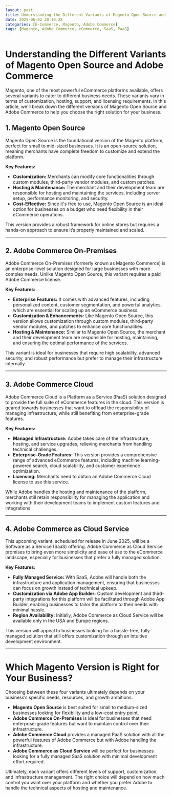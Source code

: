 ```yaml
---
layout: post
title: Understanding the Different Variants of Magento Open Source and Adobe Commerce
date: 2025-06-02 20:10:28
categories: [E-Commerce, Magento, Adobe Commerce]
tags: [Magento, Adobe Commerce, eCommerce, SaaS, PaaS]
---
```


# Understanding the Different Variants of Magento Open Source and Adobe Commerce

Magento, one of the most powerful eCommerce platforms available, offers several variants to cater to different business needs. These variants vary in terms of customization, hosting, support, and licensing requirements. In this article, we'll break down the different versions of Magento Open Source and Adobe Commerce to help you choose the right solution for your business.

## 1. Magento Open Source

Magento Open Source is the foundational version of the Magento platform, perfect for small to mid-sized businesses. It is an open-source solution, meaning merchants have complete freedom to customize and extend the platform. 

**Key Features:**
- **Customization:** Merchants can modify core functionalities through custom modules, third-party vendor modules, and custom patches.
- **Hosting & Maintenance:** The merchant and their development team are responsible for hosting and maintaining the services, including server setup, performance monitoring, and security.
- **Cost-Effective:** Since it's free to use, Magento Open Source is an ideal option for businesses on a budget who need flexibility in their eCommerce operations.

This version provides a robust framework for online stores but requires a hands-on approach to ensure it’s properly maintained and scaled.

---

## 2. Adobe Commerce On-Premises

Adobe Commerce On-Premises (formerly known as Magento Commerce) is an enterprise-level solution designed for large businesses with more complex needs. Unlike Magento Open Source, this variant requires a paid Adobe Commerce license.

**Key Features:**
- **Enterprise Features:** It comes with advanced features, including personalized content, customer segmentation, and powerful analytics, which are essential for scaling up an eCommerce business.
- **Customization & Enhancements:** Like Magento Open Source, this version allows customization through custom modules, third-party vendor modules, and patches to enhance core functionalities.
- **Hosting & Maintenance:** Similar to Magento Open Source, the merchant and their development team are responsible for hosting, maintaining, and ensuring the optimal performance of the services.

This variant is ideal for businesses that require high scalability, advanced security, and robust performance but prefer to manage their infrastructure internally.

---

## 3. Adobe Commerce Cloud

Adobe Commerce Cloud is a Platform as a Service (PaaS) solution designed to provide the full suite of eCommerce features in the cloud. This version is geared towards businesses that want to offload the responsibility of managing infrastructure, while still benefiting from enterprise-grade features.

**Key Features:**
- **Managed Infrastructure:** Adobe takes care of the infrastructure, hosting, and service upgrades, relieving merchants from handling technical challenges.
- **Enterprise-Grade Features:** This version provides a comprehensive range of advanced eCommerce features, including machine learning-powered search, cloud scalability, and customer experience optimization.
- **Licensing:** Merchants need to obtain an Adobe Commerce Cloud license to use this service.

While Adobe handles the hosting and maintenance of the platform, merchants still retain responsibility for managing the application and working with their development teams to implement custom features and integrations.

---

## 4. Adobe Commerce as Cloud Service

This upcoming variant, scheduled for release in June 2025, will be a Software as a Service (SaaS) offering. Adobe Commerce as Cloud Service promises to bring even more simplicity and ease of use to the eCommerce landscape, especially for businesses that prefer a fully managed solution.

**Key Features:**
- **Fully Managed Service:** With SaaS, Adobe will handle both the infrastructure and application management, ensuring that businesses can focus on growth instead of technical upkeep.
- **Customization via Adobe App Builder:** Custom development and third-party integrations for this platform will be facilitated through Adobe App Builder, enabling businesses to tailor the platform to their needs with minimal hassle.
- **Region Availability:** Initially, Adobe Commerce as Cloud Service will be available only in the USA and Europe regions.

This version will appeal to businesses looking for a hassle-free, fully managed solution that still offers customization through an intuitive development environment.

---

# Which Magento Version is Right for Your Business?

Choosing between these four variants ultimately depends on your business’s specific needs, resources, and growth ambitions:

- **Magento Open Source** is best suited for small to medium-sized businesses looking for flexibility and a low-cost entry point.
- **Adobe Commerce On-Premises** is ideal for businesses that need enterprise-grade features but want to maintain control over their infrastructure.
- **Adobe Commerce Cloud** provides a managed PaaS solution with all the powerful features of Adobe Commerce but with Adobe handling the infrastructure.
- **Adobe Commerce as Cloud Service** will be perfect for businesses looking for a fully managed SaaS solution with minimal development effort required.

Ultimately, each variant offers different levels of support, customization, and infrastructure management. The right choice will depend on how much control you want over your platform and whether you prefer Adobe to handle the technical aspects of hosting and maintenance.
